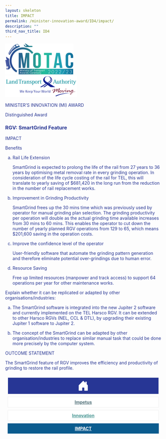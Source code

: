 ```yaml
---
layout: skeleton
title: IMPACT​
permalink: /minister-innovation-award/ID4/impact/
description: ""
third_nav_title: ID4
---
```

 <style type="text/css">
   .text-pri {
     color: #273592;
   }

   .nav-tabs {
     border-bottom: none !important;
     overflow: hidden !important;
   }

   .nav-link {
     margin: 8px !important;
     border-radius: 0px !important;
     font-weight: 700 !important;
     padding: 0.5rem 2.8rem !important;
   }

   .link-home {
     border: 1px solid #eee !important;
     color: #fff !important;
     background: rgb(39, 54, 149) !important;
     display: flex;
     justify-content: center;
     align-items: center;
   }

   .link-project {
     border: 1px solid #eee !important;
     color: rgb(83, 114, 122) !important;
     background-color: #fff !important;
     display: flex;
     justify-content: center;
     align-items: center;
   }

   .link-project.active {
     border: none !important;
     color: #fff !important;
     background: rgb(41, 115, 144) !important;
   }

   .link-solution {
     border: 1px solid #eee !important;
     color: rgb(69, 148, 145) !important;
     background-color: #fff !important;
     display: flex;
     justify-content: center;
     align-items: center;
   }

   .link-solution.active {
     border: none !important;
     color: #fff !important;
     background: rgb(34, 155, 189) !important;
   }

   .link-impact {
     border: 1px solid #eee !important;
     color: rgb(41, 95, 120) !important;
     background-color: #fff !important;
     display: flex;
     justify-content: center;
     align-items: center;
   }

   .link-impact.active {
     border: none !important;
     color: #fff !important;
     background: rgb(10, 91, 142) !important;
   }
 </style>
 <div class="container py-5 card-bg text-pri my-5">
   <div class="row">
     <div class="col-sm-12 pt-4 pb-3 text-center">
       <img src="/images/Logos/MOTAC_header.png" alt="motac logo" class="img-fluid" />
     </div>
   </div>
   <div class="row border border-4 border-info">
     <div class="col-sm-4 py-3 text-center d-flex flex-column align-items-center justify-content-center">
       <img src="/images/Logos/LTA.png" class="img-fluid" alt="LTA" />
     </div>
     <div class="col-sm-8 py-3 text-center bg-primary d-flex justify-content-center flex-column aligin-items-center">
       <p class="mb-1 text-light font-weight-bold raleway-font"> MINISTER’S INNOVATION (MI) AWARD </p>
       <p class="mb-0 distinguished-award">Distinguished Award</p>
     </div>
   </div>
   <div class="row">
     <div class="col-12 py-3">
       <h3 class="text-center font-weight-bold"> RGV: SmartGrind Feature </h3>
     </div>
     <div class="col-sm-12 text-center py-2 my-2 bg-heading">
       <p class="mb-0 h3 font-weight-bold text-uppercase text-light"> IMPACT </p>
     </div>
     <div class="col-sm-12">
       <div class="row py-2">
         <div class="col-sm-12">
           <p class="text-pri text-decoration-underline"> Benefits </p>
           <ol type="a">
             <li class="text-pri">
               <p class="text-decoration-underline"> Rail Life Extension </p>
               <p> SmartGrind is expected to prolong the life of the rail from 27 years to 36 years by optimising metal removal rate in every grinding operation. In consideration of the life cycle costing of the rail for TEL, this will translate to yearly saving of $681,420 in the long run from the reduction in the number of rail replacement works. </p>
             </li>
             <li class="text-pri">
               <p class="text-decoration-underline"> Improvement in Grinding Productivity </p>
               <p> SmartGrind frees up the 30 mins time which was previously used by operator for manual grinding plan selection. The grinding productivity per operation will double as the actual grinding time available increases from 30 mins to 60 mins. This enables the operator to cut down the number of yearly planned RGV operations from 129 to 65, which means $201,600 saving in the operation costs. </p>
             </li>
             <li class="text-pri">
               <p class="text-decoration-underline"> Improve the confidence level of the operator </p>
               <p> User-friendly software that automate the grinding pattern generation and therefore eliminate potential over-grindings due to human error. </p>
             </li>
             <li class="text-pri">
               <p class="text-decoration-underline"> Resource Saving </p>
               <p> Free up limited resources (manpower and track access) to support 64 operations per year for other maintenance works. </p>
             </li>
           </ol>
           <p class="text-pri text-decoration-underline"> Explain whether it can be replicated or adapted by other organisations/industries: </p>
           <ol type="a" class="text-pri">
             <li>
               <p> The SmartGrind software is integrated into the new Jupiter 2 software and currently implemented on the TEL Harsco RGV. It can be extended to other Harsco RGVs (NEL, CCL & DTL), by upgrading their existing Jupiter 1 software to Jupiter 2. </p>
             </li>
             <li>
               <p> The concept of the SmartGrind can be adapted by other organisation/industries to replace similar manual task that could be done more precisely by the computer system. </p>
             </li>
           </ol>
         </div>
       </div>
     </div>
   </div>
   <div class="row">
     <div class="col-sm-12 text-center py-2 my-2 bg-heading">
       <p class="mb-0 h3 font-weight-bold text-uppercase text-light"> OUTCOME STATEMENT </p>
     </div>
     <div class="col-sm-12 py-2">
       <p class="mb-0 font-weight-bold text-pri"> The SmartGrind feature of RGV improves the efficiency and productivity of grinding to restore the rail profile. </p>
     </div>
   </div>
   <nav>
     <div class="nav nav-tabs nav-fill" id="nav-tab" role="tablist">
       <a class="nav-link text-uppercase link-home text-decoration-none" id="nav-home-tab" href="/minister-innovation-award/ID4/home/">
         <svg xmlns="http://www.w3.org/2000/svg" width="36" height="36" fill="currentColor" class="bi bi-house-door-fill" viewBox="0 0 16 16">
           <path d="M6.5 14.5v-3.505c0-.245.25-.495.5-.495h2c.25 0 .5.25.5.5v3.5a.5.5 0 0 0 .5.5h4a.5.5 0 0 0 .5-.5v-7a.5.5 0 0 0-.146-.354L13 5.793V2.5a.5.5 0 0 0-.5-.5h-1a.5.5 0 0 0-.5.5v1.293L8.354 1.146a.5.5 0 0 0-.708 0l-6 6A.5.5 0 0 0 1.5 7.5v7a.5.5 0 0 0 .5.5h4a.5.5 0 0 0 .5-.5Z" />
         </svg>
       </a>
       <a class="nav-link link-project text-decoration-none" id="nav-project-tab" href="/minister-innovation-award/ID4/impetus/"> Impetus </a>
       <a class="nav-link link-solution text-decoration-none" id="nav-solution-tab" href="/minister-innovation-award/ID4/innovation/"> Innovation</a>
       <a class="nav-link active link-impact text-decoration-none" id="nav-impact-tab" href="/minister-innovation-award/ID4/impact/"> IMPACT​</a>
     </div>
   </nav>
 </div>